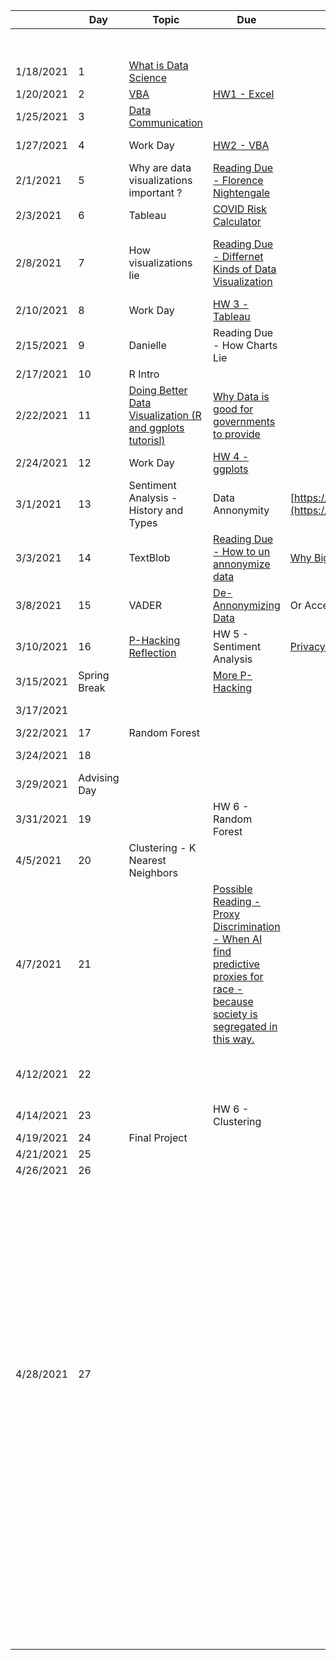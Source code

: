 |            | __Day__       | __Topic__                                                 | __Due__                                                                                                                           |                                                      |                                                      |   |   | In Data Science 2                                                                              |                                                                                                                                                                                                                                                                                                                                        |   |                   |   |   | Homework       | 70   |   |   |   |   |   |   |   |   |   |   |   |
|------------|---------------|-----------------------------------------------------------|-----------------------------------------------------------------------------------------------------------------------------------|------------------------------------------------------|------------------------------------------------------|---|---|------------------------------------------------------------------------------------------------|----------------------------------------------------------------------------------------------------------------------------------------------------------------------------------------------------------------------------------------------------------------------------------------------------------------------------------------|---|-------------------|---|---|----------------|------|---|---|---|---|---|---|---|---|---|---|---|
|            |               |                                                           |                                                                                                                                   |                                                      | [https://classroom.google.com/u/0/c/NDQ0NzcyODkzNjk4](https://classroom.google.com/u/0/c/NDQ0NzcyODkzNjk4) |   |   |                                                                                                |                                                                                                                                                                                                                                                                                                                                        |   |                   |   |   |                |      |   |   |   |   |   |   |   |   |   |   |   |
| 1/18/2021  | 1             | [What is Data Science ](https://docs.google.com/document/d/1yhVB9DfddvJIiXitX2ZC1W0D3cJbcvib5fWmUlgqNO0/edit) |                                                                                                                                   |                                                      | [https://arielcwebster.github.io/DataScience/](https://arielcwebster.github.io/DataScience/) |   |   | R                                                                                              | Apache Pig                                                                                                                                                                                                                                                                                                                             |   |                   |   |   | Project        | 15   |   |   |   |   |   |   |   |   |   |   |   |
| 1/20/2021  | 2             | [VBA](https://docs.google.com/document/d/1ASoeI5CjFgyQTBm-HFPvmRC_94niTPx4s9crQEDVb10/edit) | [HW1 - Excel](https://docs.google.com/document/d/1g8eOYNe9sDmrstRgvFRZBskxjaIaD7Za4lFXSgPPkVw/edit)                               |                                                      |                                                      |   |   | Nueral Networks                                                                                | Hadoop                                                                                                                                                                                                                                                                                                                                 |   |                   |   |   | Readings       | 10   |   |   |   |   |   |   |   |   |   |   |   |
| 1/25/2021  | 3             | [Data Communication](https://docs.google.com/document/d/1PTe_eezbRdZcxIOODyiQzDM4vtjVNJkVDC_7vZQSoZE/edit) |                                                                                                                                   |                                                      |                                                      |   |   | SQL                                                                                            |                                                                                                                                                                                                                                                                                                                                        |   |                   |   |   | Participation  | 5    |   |   |   |   |   |   |   |   |   |   |   |
| 1/27/2021  | 4             | Work Day                                                  | [HW2 - VBA](https://docs.google.com/document/d/1bTkmUon_Kq6_DupNw2Szh-T4rFGqzeA2aIIBy7m1yhk/edit)                                 |                                                      |                                                      |   |   | D3 - Java Script - probably should have done first semester as part of a unit on HTML          |                                                                                                                                                                                                                                                                                                                                        |   |                   |   |   |                | 100  |   |   |   |   |   |   |   |   |   |   |   |
| 2/1/2021   | 5             | Why are data visualizations important ?                   | [Reading Due - Florence Nightengale](https://docs.google.com/forms/d/1FBgScIpV9Vpa-jb1nlWuoCqOxFE7v5SmQtacpFHpIq8/edit)           |                                                      |                                                      |   |   | Tableau                                                                                        |                                                                                                                                                                                                                                                                                                                                        |   |                   |   |   |                |      |   |   |   |   |   |   |   |   |   |   |   |
| 2/3/2021   | 6             | Tableau                                                   | [COVID Risk Calculator](https://www.nytimes.com/2021/12/30/style/covid-risk-calculator.html)                                      |                                                      |                                                      |   |   | Julia                                                                                          |                                                                                                                                                                                                                                                                                                                                        |   |                   |   |   |                |      |   |   |   |   |   |   |   |   |   |   |   |
| 2/8/2021   | 7             | How visualizations lie                                    | [Reading Due - Differnet Kinds of Data Visualization](https://github.com/arielcwebster/DataScience/blob/main/visualdatacommunication.pdf) |                                                      |                                                      |   |   | [Data cleaning part 2 - https://github.com/JohnDickerson/cmsc320-fall2018/tree/master/project1](https://github.com/JohnDickerson/cmsc320-fall2018/tree/master/project1) |                                                                                                                                                                                                                                                                                                                                        |   |                   |   |   |                |      |   |   |   |   |   |   |   |   |   |   |   |
| 2/10/2021  | 8             | Work Day                                                  | [HW 3 - Tableau](https://docs.google.com/document/d/1bta4t39rpvl-kXgO2pmZPGypWnYyBbiyzCPek9kxv9E/edit)                            |                                                      |                                                      |   |   |                                                                                                |                                                                                                                                                                                                                                                                                                                                        |   |                   |   |   |                |      |   |   |   |   |   |   |   |   |   |   |   |
| 2/15/2021  | 9             | Danielle                                                  | Reading Due - How Charts Lie                                                                                                      |                                                      |                                                      |   |   | __Sentiment Analysis__                                                                         |                                                                                                                                                                                                                                                                                                                                        |   |                   |   |   |                |      |   |   |   |   |   |   |   |   |   |   |   |
| 2/17/2021  | 10            | R Intro                                                   |                                                                                                                                   |                                                      |                                                      |   |   | VADER Sentiment Analysis                                                                       |                                                                                                                                                                                                                                                                                                                                        |   |                   |   |   |                |      |   |   |   |   |   |   |   |   |   |   |   |
| 2/22/2021  | 11            | [Doing Better Data Visualization (R and ggplots tutorisl)](https://github.com/arielcwebster/DataScience/blob/main/Doing%20Better%20Data%20Visualization%20_%20Enhanced%20Reader.pdf) | [Why Data is good for governments to provide](https://www.theguardian.com/local-government-network/2013/oct/21/open-data-us-san-francisco) |                                                      |                                                      |   |   | TextBlob Sentiment Analysis (In Book 12.2)                                                     |                                                                                                                                                                                                                                                                                                                                        |   |                   |   |   |                |      |   |   |   |   |   |   |   |   |   |   |   |
| 2/24/2021  | 12            | Work Day                                                  | [HW 4 - ggplots](https://docs.google.com/document/u/0/d/1TXkdIoYaQrT3uLCqSY_RbHr2jYbZPsTP4KwXppt2sN0/edit)                        |                                                      |                                                      |   |   | In DS2 maybe make them do machine learning for sentiment analysis                              |                                                                                                                                                                                                                                                                                                                                        |   |                   |   |   |                |      |   |   |   |   |   |   |   |   |   |   |   |
| 3/1/2021   | 13            | Sentiment Analysis - History and Types                    | Data Annonymity                                                                                                                   | [https://www.science.org/doi/10.1126/science.1256297](https://www.science.org/doi/10.1126/science.1256297) |                                                      |   |   |                                                                                                |                                                                                                                                                                                                                                                                                                                                        |   |                   |   |   |                |      |   |   |   |   |   |   |   |   |   |   |   |
| 3/3/2021   | 14            | TextBlob                                                  | [Reading Due - How to un annonymize data](https://www.theguardian.com/technology/2019/jul/23/anonymised-data-never-be-anonymous-enough-study-finds) | [Why Big Data Helps Science](https://gigaom.com/2011/11/08/for-science-big-data-is-the-microscope-of-the-21st-century/) |                                                      |   |   |                                                                                                |                                                                                                                                                                                                                                                                                                                                        |   |                   |   |   |                |      |   |   |   |   |   |   |   |   |   |   |   |
| 3/8/2021   | 15            | VADER                                                     | [De-Annonymizing Data](https://www.nature.com/articles/s41467-019-10933-3)                                                        | Or Access and more Data base stuff                   |                                                      |   |   | Coursera Data Science Ethics                                                                   |                                                                                                                                                                                                                                                                                                                                        |   |                   |   |   |                |      |   |   |   |   |   |   |   |   |   |   |   |
| 3/10/2021  | 16            | [P-Hacking Reflection](https://rss.onlinelibrary.wiley.com/doi/epdf/10.1111/1740-9713.01505) | HW 5 - Sentiment Analysis                                                                                                         | [Privacy Concerns with Big Data](https://vartree.blogspot.com/2014/04/i-know-where-you-were-last-summer.html) |                                                      |   |   | Data Privacy                                                                                   |                                                                                                                                                                                                                                                                                                                                        |   | __Statistics __   |   |   |                |      |   |   |   |   |   |   |   |   |   |   |   |
| 3/15/2021  | Spring Break  |                                                           | [More P-Hacking](https://rss.onlinelibrary.wiley.com/doi/10.1111/1740-9713.01554)                                                 |                                                      |                                                      |   |   |                                                                                                |                                                                                                                                                                                                                                                                                                                                        |   | Nueral Networks   |   |   |                |      |   |   |   |   |   |   |   |   |   |   |   |
| 3/17/2021  |               |                                                           |                                                                                                                                   |                                                      |                                                      |   |   | Analyze data using tools like Spark, MongoDB and Cassandra.                                    |                                                                                                                                                                                                                                                                                                                                        |   | Gradient Descent  |   |   |                |      |   |   |   |   |   |   |   |   |   |   |   |
| 3/22/2021  | 17            | Random Forest                                             |                                                                                                                                   |                                                      |                                                      |   |   |                                                                                                |                                                                                                                                                                                                                                                                                                                                        |   |                   |   |   |                |      |   |   |   |   |   |   |   |   |   |   |   |
| 3/24/2021  | 18            |                                                           |                                                                                                                                   |                                                      |                                                      |   |   | Talk about the difference between supervised and unsupervised learning                         |                                                                                                                                                                                                                                                                                                                                        |   |                   |   |   |                |      |   |   |   |   |   |   |   |   |   |   |   |
| 3/29/2021  | Advising Day  |                                                           |                                                                                                                                   |                                                      |                                                      |   |   |                                                                                                |                                                                                                                                                                                                                                                                                                                                        |   |                   |   |   |                |      |   |   |   |   |   |   |   |   |   |   |   |
| 3/31/2021  | 19            |                                                           | HW 6 - Random Forest                                                                                                              |                                                      |                                                      |   |   | __[Ethics](https://www.coursera.org/learn/data-science-ethics/supplement/fnK43/what-are-ethics-introduction)__ |                                                                                                                                                                                                                                                                                                                                        |   |                   |   |   |                |      |   |   |   |   |   |   |   |   |   |   |   |
| 4/5/2021   | 20            | Clustering - K Nearest Neighbors                          |                                                                                                                                   |                                                      |                                                      |   |   | History, Concept of Informed Consent                                                           |                                                                                                                                                                                                                                                                                                                                        |   |                   |   |   |                |      |   |   |   |   |   |   |   |   |   |   |   |
| 4/7/2021   | 21            |                                                           | [Possible Reading - Proxy Discrimination - When AI find predictive proxies for race - because society is segregated in this way. ](https://ilr.law.uiowa.edu/print/volume-105-issue-3/proxy-discrimination-in-the-age-of-artificial-intelligence-and-big-data) |                                                      |                                                      |   |   | Data Ownership                                                                                 | Data Citation                                                                                                                                                                                                                                                                                                                          |   |                   |   |   |                |      |   |   |   |   |   |   |   |   |   |   |   |
| 4/12/2021  | 22            |                                                           |                                                                                                                                   |                                                      |                                                      |   |   | Privacy                                                                                        | Touched on in Semester one but no lectures                                                                                                                                                                                                                                                                                             |   |                   |   |   |                |      |   |   |   |   |   |   |   |   |   |   |   |
| 4/14/2021  | 23            |                                                           | HW 6 - Clustering                                                                                                                 |                                                      |                                                      |   |   | Anonymity                                                                                      |                                                                                                                                                                                                                                                                                                                                        |   |                   |   |   |                |      |   |   |   |   |   |   |   |   |   |   |   |
| 4/19/2021  | 24            | Final Project                                             |                                                                                                                                   |                                                      |                                                      |   |   | Data Validity                                                                                  |                                                                                                                                                                                                                                                                                                                                        |   |                   |   |   |                |      |   |   |   |   |   |   |   |   |   |   |   |
| 4/21/2021  | 25            |                                                           |                                                                                                                                   |                                                      |                                                      |   |   | Algorithmic Fairness                                                                           |                                                                                                                                                                                                                                                                                                                                        |   |                   |   |   |                |      |   |   |   |   |   |   |   |   |   |   |   |
| 4/26/2021  | 26            |                                                           |                                                                                                                                   |                                                      |                                                      |   |   | Societal Consequences                                                                          |                                                                                                                                                                                                                                                                                                                                        |   |                   |   |   |                |      |   |   |   |   |   |   |   |   |   |   |   |
| 4/28/2021  | 27            |                                                           |                                                                                                                                   |                                                      |                                                      |   |   | Code of ethics                                                                                 |  - Write your own code of ethics for data science. Data science is still a young field and we are still trying to define the basic norms of socially acceptable behavior. Use what you have learned in this course to write your own norms around one of the following subfilds of data Science: Visualization, Data Aquisition, ....  |   |                   |   |   |                |      |   |   |   |   |   |   |   |   |   |   |   |
|            |               |                                                           |                                                                                                                                   |                                                      |                                                      |   |   |                                                                                                | What are counter arguments for each ethical rule you propose                                                                                                                                                                                                                                                                           |   |                   |   |   |                |      |   |   |   |   |   |   |   |   |   |   |   |

